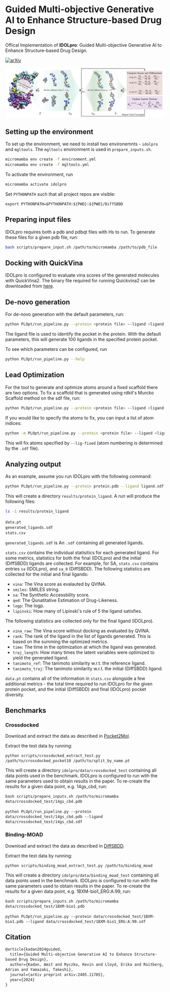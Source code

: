 # Guided Multi-objective Generative AI to Enhance Structure-based Drug Design

Offical Implementation of **IDOLpro**: Guided Multi-objective Generative AI to Enhance Structure-based Drug Design.

[![arXiv](https://img.shields.io/badge/arXiv-2405.11785-B31B1B.svg)](http://arxiv.org/abs/2405.11785)

![](overview.png)

## Setting up the environment
To set up the environment, we need to install two environemnts - `idolpro` and `mgltools`. The `mgltools` environment is used in `prepare_inputs.sh`.
```bash
micromamba env create -f environment.yml
micromamba env create -f mgltools.yml
```
To activate the environment, run
```bash
micromamba activate idolpro
```
Set `PYTHONPATH` such that all project repos are visible:
```
export PYTHONPATH=$PYTHONPATH:${PWD}:${PWD}/DiffSBDD
```

## Preparing input files
IDOLpro requires both a pdb and pdbqt files with Hs to run. To generate these files for a given pdb file, run:
```bash
bash scripts/prepare_input.sh /path/to/micromamba /path/to/pdb_file
```

## Docking with QuickVina
IDOLpro is configured to evaluate vina scores of the generated molecules with QuickVina2. The binary file required for running Quickvina2 can be downloaded from [here](https://qvina.github.io/).

## De-novo generation
For de-novo generation with the default parameters, run:
```bash
python PLOpt/run_pipeline.py --protein <protein file> --ligand <ligand file>
```
The ligand file is used to identify the pocket in the protein. With the default parameters, this will generate 100 ligands
in the specified protein pocket.

To see which parameters can be configured, run
 ```bash
 python PLOpt/run_pipeline.py --help
 ```

## Lead Optimization
For the tool to generate and optimize atoms around a fixed scaffold there are two options. To fix a scaffold that is generated using rdkit's Murcko Scaffold method on the sdf file, run:
```bash
python PLOpt/run_pipeline.py --protein <protein file> --ligand <ligand file> --lig-fixed True
```
If you would like to specify the atoms to fix, you can input a list of atom indices:

```bash
python -m PLOpt/run_pipeline.py --protein <protein file> --ligand <ligand file> --lig-fixed atom_fixed_0 atom_fixed_1 ...
```
This will fix atoms specified by `--lig-fixed` (atom numbering is determined by the `.sdf` file).

## Analyzing output
As an example, assume you run IDOLpro with the following command:
```bash
python PLOpt/run_pipeline.py --protein protein.pdb --ligand ligand.sdf
```
This will create a directory `results/protein_ligand`. A run will produce the following files:
```bash
ls -1 results/protein_ligand

data.pt
generated_ligands.sdf
stats.csv
```
`generated_ligands.sdf` is An `.sdf` containing all generated ligands.

`stats.csv` contains the individual statisitics for each generated ligand. For some metrics, statistics for both the final (IDOLpro) and the initial (DiffSBDD) ligands are collected. For example, for SA, `stats.csv` contains entries `sa` (IDOLpro), and `sa_0` (DiffSBDD). The following statistics are collected for the initial and final ligands:
* `vina`: The Vina score as evalauted by QVINA.
* `smiles`: SMILES string.
* `sa`: The Synthetic Accessbility score.
* `qed`: The Qunatitative Estimation of Drug-Likeness.
* `logp`: The logp.
* `lipinski`: How many of Lipinski's rule of 5 the ligand satisfies.

The following statistics are collected only for the final ligand (IDOLpro).
* `vina_raw`: The Vina score without docking as evaluated by QVINA. 
* `rank`: The rank of the ligand in the list of ligands generated. This is based on the summing the optimized metrics.
* `time`: The time in the optimization at which the ligand was generated.
* `traj_length`: How many times the latent variables were optimized to yield the generated ligand.
* `tanimoto_ref`: The tanimoto similarity w.r.t. the reference ligand.
* `tanimoto_traj`: The tanimoto similarity w.r.t. the initial (DiffSBDD) ligand.

`data.pt` contains all of the information in `stats.csv` alongside a few additional metrics - the total time required to run IDOLpro for the given protein pocket, and the initial (DiffSBDD) and final (IDOLpro) pocket diversity.

## Benchmarks

### Crossdocked
Download and extract the data as described in [Pocket2Mol](https://github.com/pengxingang/Pocket2Mol/tree/main/data).

Extract the test data by running:
```
python scripts/crossdocked_extract_test.py /path/to/crossdocked_pocket10 /path/to/split_by_name.pt
```
This will create a directory `idolpro/data/crossdocked_test` containing all data points used in the benchmark. IDOLpro is configured to run with the same parameters used to obtain results in the paper. To re-create the results for a given data point, e.g. 14gs_cbd, run:
```
bash scripts/prepare_inputs.sh /path/to/micromamba data/crossdocked_test/14gs_cbd.pdb

python PLOpt/run_pipeline.py --protein data/crossdocked_test/14gs_cbd.pdb --ligand data/crossdocked_test/14gs_cbd.sdf
```

### Binding-MOAD
Download and extract the data as described in [DiffSBDD](https://github.com/arneschneuing/DiffSBDD?tab=readme-ov-file#binding-moad).

Extract the test data by running:
```
python scripts/binding_moad_extract_test.py /path/to/binding_moad
```
This will create a directory `idolpro/data/binding_moad_test` containing all data points used in the benchmark. IDOLpro is configured to run with the same parameters used to obtain results in the paper. To re-create the results for a given data point, e.g. 1BXM-bio1_ERG:A:99, run:
```
bash scripts/prepare_inputs.sh /path/to/micromamba data/crossdocked_test/1BXM-bio1.pdb

python PLOpt/run_pipeline.py --protein data/crossdocked_test/1BXM-bio1.pdb --ligand data/crossdocked_test/1BXM-bio1_ERG:A:99.sdf
```

## Citation
```
@article{kadan2024guided,
  title={Guided Multi-objective Generative AI to Enhance Structure-based Drug Design},
  author={Kadan, Amit and Ryczko, Kevin and Lloyd, Erika and Roitberg, Adrian and Yamazaki, Takeshi},
  journal={arXiv preprint arXiv:2405.11785},
  year={2024}
}
```
